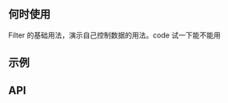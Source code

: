 ## 何时使用

Filter 的基础用法，演示自己控制数据的用法。code 试一下能不能用

## 示例

<code src="./index.tsx"></code>

## API

<API hideTitle src="@/components/filter/index.tsx" />
